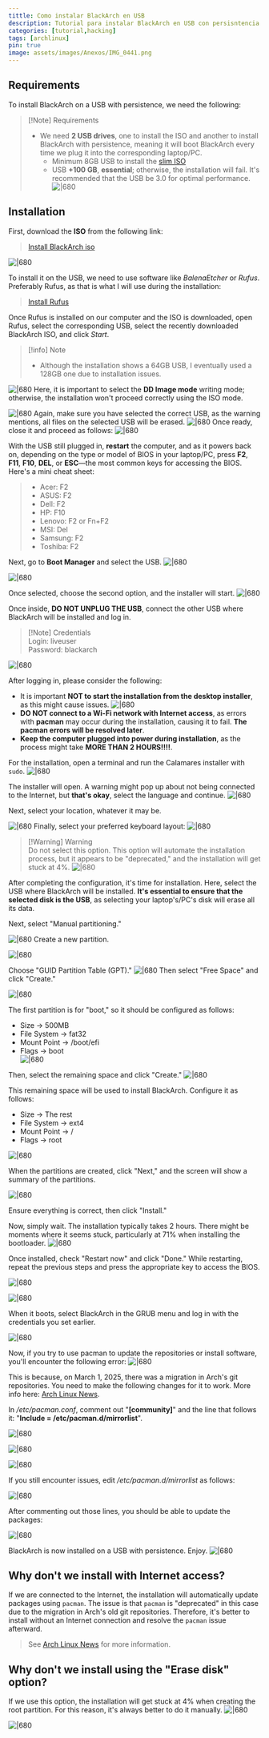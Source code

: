 ```yaml
---
tittle: Como instalar BlackArch en USB 
description: Tutorial para instalar BlackArch en USB con persisntencia
categories: [tutorial,hacking]
tags: [archlinux]
pin: true
image: assets/images/Anexos/IMG_0441.png
---
```

## Requirements

To install BlackArch on a USB with persistence, we need the following:

>[!Note] Requirements 
>- We need **2 USB drives**, one to install the ISO and another to install BlackArch with persistence, meaning it will boot BlackArch every time we plug it into the corresponding laptop/PC. 
>    - Minimum 8GB USB to install the [slim ISO](https://ftp.halifax.rwth-aachen.de/blackarch/iso/blackarch-linux-slim-2023.05.01-x86_64.iso)
>    - USB **+100 GB**, **essential**; otherwise, the installation will fail. It's recommended that the USB be 3.0 for optimal performance.
>    ![|680](assets/img/Anexos/IMG_0441.png)



## Installation
First, download the **ISO** from the following link:

> [Install BlackArch iso](https://www.blackarch.org/downloads.html)

![|680](assets/img/Anexos/Pasted%20image%2020250313090731-1.png)

To install it on the USB, we need to use software like _BalenaEtcher_ or _Rufus_. Preferably Rufus, as that is what I will use during the installation:

> [Install Rufus](https://rufus.ie/en/)

Once Rufus is installed on our computer and the ISO is downloaded, open Rufus, select the corresponding USB, select the recently downloaded BlackArch ISO, and click _Start_.
> [!info] Note 
> - Although the installation shows a 64GB USB, I eventually used a 128GB one due to installation issues.

![|680](assets/img/Anexos/Pasted%20image%2020250313093740-1.png)
Here, it is important to select the **DD Image mode** writing mode; otherwise, the installation won't proceed correctly using the ISO mode.

![|680](assets/img/Anexos/Pasted%20image%2020250313093814-1.png)
Again, make sure you have selected the correct USB, as the warning mentions, all files on the selected USB will be erased. 
![|680](assets/img/Anexos/Pasted%20image%2020250313093837-1.png)
Once ready, close it and proceed as follows:
![|680](assets/img/Anexos/Pasted%20image%2020250313094910-1.png)

With the USB still plugged in, **restart** the computer, and as it powers back on, depending on the type or model of BIOS in your laptop/PC, press **F2**, **F11**, **F10**, **DEL**, or **ESC**—the most common keys for accessing the BIOS. Here's a mini cheat sheet:
> - Acer: F2
> - ASUS: F2
> - Dell: F2
> - HP: F10
> - Lenovo: F2 or Fn+F2
> - MSI: Del
> - Samsung: F2
> - Toshiba: F2

Next, go to **Boot Manager** and select the USB.
![|680](assets/img/Anexos/IMG_0445(1).png)

![|680](assets/img/Anexos/IMG_0395.png)

Once selected, choose the second option, and the installer will start.
![|680](assets/img/Anexos/IMG_0396.png)

Once inside, **DO NOT UNPLUG THE USB**, connect the other USB where BlackArch will be installed and log in.
>[!Note] Credentials  
>Login: liveuser  
>Password: blackarch

![|680](assets/img/Anexos/IMG_0397.png)

After logging in, please consider the following:
- It is important **NOT to start the installation from the desktop installer**, as this might cause issues.
![|680](assets/img/Anexos/Pasted%20image%2020250316092517-1.png)
- **DO NOT connect to a Wi-Fi network with Internet access**, as errors with **pacman** may occur during the installation, causing it to fail. **The pacman errors will be resolved later**.
- **Keep the computer plugged into power during installation**, as the process might take **MORE THAN 2 HOURS!!!!**.

For the installation, open a terminal and run the Calamares installer with `sudo`.
![|680](assets/img/Anexos/Pasted%20image%2020250316092432-1.png)

The installer will open. A warning might pop up about not being connected to the Internet, but **that's okay**, select the language and continue.
![|680](assets/img/Anexos/Pasted%20image%2020250316091721-1.png)

Next, select your location, whatever it may be.

![|680](assets/img/Anexos/IMG_0399-1.png)
Finally, select your preferred keyboard layout:
![|680](assets/img/Anexos/IMG_0400.png)

> [!Warning] Warning  
> Do not select this option. This option will automate the installation process, but it appears to be "deprecated," and the installation will get stuck at 4%.
![|680](assets/img/Anexos/Pasted%20image%2020250316092257-1.png)

After completing the configuration, it's time for installation. Here, select the USB where BlackArch will be installed. **It's essential to ensure that the selected disk is the USB**, as selecting your laptop's/PC's disk will erase all its data.

Next, select "Manual partitioning."

![|680](assets/img/Anexos/Pasted%20image%2020250316092632-1.png)
Create a new partition.

![|680](assets/img/Anexos/Pasted%20image%2020250316092655-1.png)

Choose "GUID Partition Table (GPT)."
![|680](assets/img/Anexos/Pasted%20image%2020250316092708-1.png)
Then select "Free Space" and click "Create."

![|680](assets/img/Anexos/Pasted%20image%2020250316092734-1.png)

The first partition is for "boot," so it should be configured as follows:
- Size -> 500MB  
- File System -> fat32  
- Mount Point -> /boot/efi  
- Flags -> boot  
![|680](assets/img/Anexos/Pasted%20image%2020250316092756-1.png)

Then, select the remaining space and click "Create."
![|680](assets/img/Anexos/Pasted%20image%2020250316092910-1.png)

This remaining space will be used to install BlackArch. Configure it as follows:  
- Size -> The rest  
- File System -> ext4  
- Mount Point -> /  
- Flags -> root  

![|680](assets/img/Anexos/Pasted%20image%2020250316092820-1.png)

When the partitions are created, click "Next," and the screen will show a summary of the partitions.

![|680](assets/img/Anexos/Pasted%20image%2020250316092952-1.png)

Ensure everything is correct, then click "Install."  

Now, simply wait. The installation typically takes 2 hours. There might be moments where it seems stuck, particularly at 71% when installing the bootloader.
![|680](assets/img/Anexos/IMG_0427.png)

Once installed, check "Restart now" and click "Done." While restarting, repeat the previous steps and press the appropriate key to access the BIOS.

![|680](assets/img/Anexos/IMG_0428.png)

![|680](assets/img/Anexos/IMG_0446(1).png)

When it boots, select BlackArch in the GRUB menu and log in with the credentials you set earlier.

![|680](assets/img/Anexos/IMG_0447.png)

Now, if you try to use pacman to update the repositories or install software, you'll encounter the following error:
![|680](assets/img/Anexos/IMG_0431.png)

This is because, on March 1, 2025, there was a migration in Arch's git repositories. You need to make the following changes for it to work. More info here: [Arch Linux News](https://archlinux.org/news/cleaning-up-old-repositories/).

In _/etc/pacman.conf_, comment out "**[community]**" and the line that follows it: "**Include = /etc/pacman.d/mirrorlist**".

![|680](assets/img/Anexos/IMG_0432.png)

![|680](assets/img/Anexos/IMG_0433.png)

![|680](assets/img/Anexos/IMG_0436.png)

If you still encounter issues, edit _/etc/pacman.d/mirrorlist_ as follows: 

![|680](assets/img/Anexos/IMG_0440.png)

After commenting out those lines, you should be able to update the packages:

![|680](assets/img/Anexos/IMG_0437.png)

BlackArch is now installed on a USB with persistence. Enjoy.
![|680](assets/img/Anexos/IMG_0439.png)



## Why don't we install with Internet access?
If we are connected to the Internet, the installation will automatically update packages using `pacman`. The issue is that `pacman` is "deprecated" in this case due to the migration in Arch's old git repositories. Therefore, it's better to install without an Internet connection and resolve the `pacman` issue afterward.  
> See [Arch Linux News](https://archlinux.org/news/cleaning-up-old-repositories/) for more information.



## Why don't we install using the "Erase disk" option?
If we use this option, the installation will get stuck at 4% when creating the root partition. For this reason, it's always better to do it manually.
![|680](assets/img/Anexos/Pasted%20image%2020250316092257-1.png)

![|680](assets/img/Anexos/Pasted%20image%2020250316150401-1.png)
